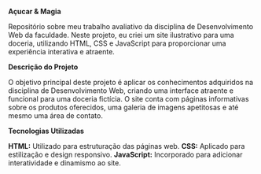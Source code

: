 **Açucar & Magia**

Repositório sobre meu trabalho avaliativo da disciplina de Desenvolvimento Web da faculdade. Neste projeto, eu criei um site ilustrativo para uma doceria, utilizando HTML, CSS e JavaScript para proporcionar uma experiência interativa e atraente.


**Descrição do Projeto**

O objetivo principal deste projeto é aplicar os conhecimentos adquiridos na disciplina de Desenvolvimento Web, criando uma interface atraente e funcional para uma doceria fictícia. O site conta com páginas informativas sobre os produtos oferecidos, uma galeria de imagens apetitosas e até mesmo uma área de contato.


**Tecnologias Utilizadas**

**HTML:** Utilizado para estruturação das páginas web.
**CSS:** Aplicado para estilização e design responsivo.
**JavaScript:** Incorporado para adicionar interatividade e dinamismo ao site.
